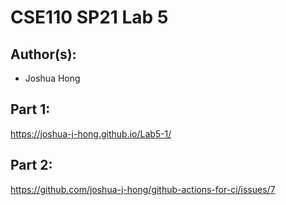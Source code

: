 # CSE110 SP21 Lab 5

## Author(s):
- Joshua Hong

## Part 1:

https://joshua-j-hong.github.io/Lab5-1/

## Part 2:

https://github.com/joshua-j-hong/github-actions-for-ci/issues/7